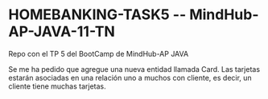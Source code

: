 # HOMEBANKING-TASK5 -- MindHub-AP-JAVA-11-TN

Repo con el TP 5 del BootCamp de MindHub-AP JAVA

Se me ha pedido que agregue una nueva entidad llamada Card. Las tarjetas estarán asociadas en una relación uno
 a muchos con cliente, es decir, un cliente tiene muchas tarjetas. 

